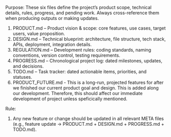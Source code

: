 Purpose:
These six files define the project’s product scope, technical details, rules, progress, and pending work. Always cross-reference them when producing outputs or making updates.
1.	PRODUCT.md – Product vision & scope: core features, use cases, target users, value proposition.
2.	DESIGN.md – Technical blueprint: architecture, file structure, tech stack, APIs, deployment, integration details.
3.	REGULATION.md – Development rules: coding standards, naming conventions, version control, testing requirements.
4.	PROGRESS.md – Chronological project log: dated milestones, updates, and decisions.
5.	TODO.md – Task tracker: dated actionable items, priorities, and statuses.
6.  PRODUCT_FUTURE.md - This is a long-run, projected features for after we finished our current product goal and design. This is added along our development. Therefore, this should affect our immediate development of project unless speficically mentioned.

Rule:
1. Any new feature or change should be updated in all relevant META files (e.g., feature update → PRODUCT.md + DESIGN.md + PROGRESS.md + TODO.md).